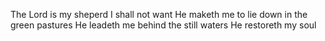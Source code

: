 The Lord is my sheperd
I shall not want
He maketh me to lie down in the green pastures
He leadeth me behind the still waters 
He restoreth my soul

